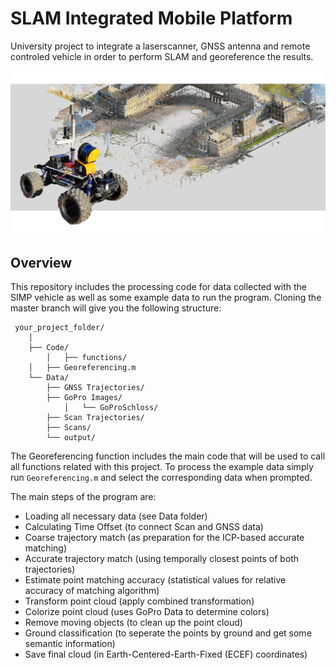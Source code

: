 # SLAM Integrated Mobile Platform
University project to integrate a laserscanner, GNSS antenna and remote controled vehicle in order to perform SLAM and georeference the results. 

![SIMP Project](SIMPProject.png)

## Overview
This repository includes the processing code for data collected with the SIMP vehicle as well as some example data to run the program. Cloning the master branch will give you the following structure:

```
 your_project_folder/
	│
	├── Code/  
        │   ├── functions/  
	│   ├── Georeferencing.m 
	└── Data/  
	    ├── GNSS Trajectories/  
	    ├── GoPro Images/  
            │   └── GoProSchloss/  
 	    ├── Scan Trajectories/  
	    ├── Scans/  
	    └── output/  
```

The Georeferencing function includes the main code that will be used to call all functions related with this project. To process the example data simply run `Georeferencing.m` and select the corresponding data when prompted. 

The main steps of the program are:
- Loading all necessary data (see Data folder)
- Calculating Time Offset (to connect Scan and GNSS data)
- Coarse trajectory match (as preparation for the ICP-based accurate matching)
- Accurate trajectory match (using temporally closest points of both trajectories)
- Estimate point matching accuracy (statistical values for relative accuracy of matching algorithm)
- Transform point cloud (apply combined transformation)
- Colorize point cloud (uses GoPro Data to determine colors)
- Remove moving objects (to clean up the point cloud)
- Ground classification (to seperate the points by ground and get some semantic information)
- Save final cloud (in Earth-Centered-Earth-Fixed (ECEF) coordinates)

